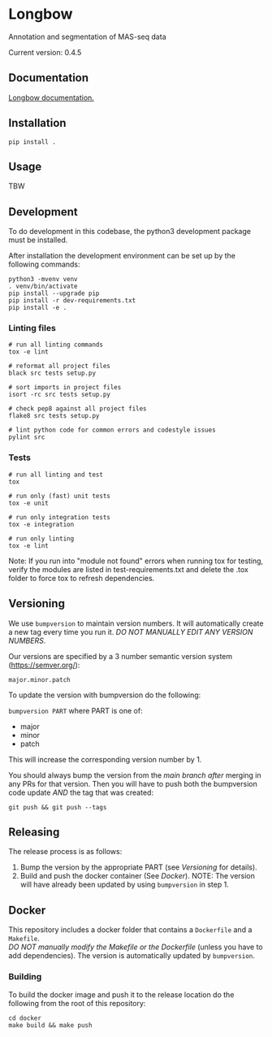 # Longbow 
Annotation and segmentation of MAS-seq data

Current version: 0.4.5

## Documentation

[Longbow documentation.](https://broadinstitute.github.io/longbow/)

## Installation

    pip install .

## Usage

TBW

## Development

To do development in this codebase, the python3 development package must
be installed.

After installation the development environment can be set up by
the following commands:

    python3 -mvenv venv
    . venv/bin/activate
    pip install --upgrade pip
    pip install -r dev-requirements.txt
    pip install -e .

### Linting files

    # run all linting commands
    tox -e lint

    # reformat all project files
    black src tests setup.py

    # sort imports in project files
    isort -rc src tests setup.py

    # check pep8 against all project files
    flake8 src tests setup.py

    # lint python code for common errors and codestyle issues
    pylint src

### Tests

    # run all linting and test
    tox

    # run only (fast) unit tests
    tox -e unit
    
    # run only integration tests
    tox -e integration

    # run only linting
    tox -e lint

Note: If you run into "module not found" errors when running tox for testing, verify the modules are listed in test-requirements.txt and delete the .tox folder to force tox to refresh dependencies.

## Versioning

We use `bumpversion` to maintain version numbers.  It will automatically create a new tag every time you run it.
*DO NOT MANUALLY EDIT ANY VERSION NUMBERS.*

Our versions are specified by a 3 number semantic version system (https://semver.org/):

	major.minor.patch

To update the version with bumpversion do the following:

`bumpversion PART` where PART is one of:
- major
- minor
- patch

This will increase the corresponding version number by 1.

You should always bump the version from the *main branch* _after_ merging in any PRs for that version.  Then you will have to push both the bumpversion code update *AND* the tag that was created:

```
git push && git push --tags
```

## Releasing

The release process is as follows:

1. Bump the version by the appropriate PART (see *Versioning* for details).
2. Build and push the docker container (See *Docker*).  NOTE: The version will have already been updated by using `bumpversion` in step 1.

## Docker 

This repository includes a docker folder that contains a `Dockerfile` and a `Makefile`.  
*DO NOT manually modify the Makefile or the Dockerfile* (unless you have to add dependencies).  The version is automatically updated by `bumpversion`. 

### Building

To build the docker image and push it to the release location do the following from the root of this repository:

```
cd docker
make build && make push
```


